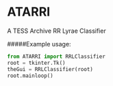 # ATARRI
A TESS Archive RR Lyrae Classifier

#####Example usage:
```python
from ATARRI import RRLClassifier
root = tkinter.Tk()
theGui = RRLClassifier(root)
root.mainloop()
```
